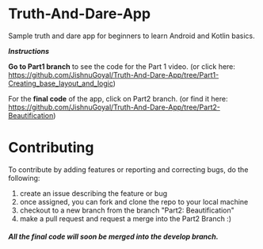 # Truth-And-Dare-App
Sample truth and dare app for beginners to learn Android and Kotlin basics.

_**Instructions**_

**Go to Part1 branch** to see the code for the Part 1 video. (or click here: https://github.com/JishnuGoyal/Truth-And-Dare-App/tree/Part1-Creating_base_layout_and_logic)

For the **final code** of the app, click on Part2 branch. (or find it here: https://github.com/JishnuGoyal/Truth-And-Dare-App/tree/Part2-Beautification)


# **Contributing**

To contribute by adding features or reporting and correcting bugs, do the following:
 1) create an issue describing the feature or bug
 2) once assigned, you can fork and clone the repo to your local machine
 3) checkout to a new branch from the branch "Part2: Beautification"
 4) make a pull request and request a merge into the Part2 Branch :)
 
##### _All the final code will soon be merged into the develop branch._
